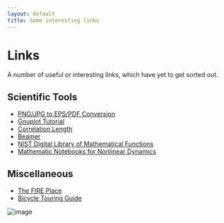 ```yaml
---
layout: default
title: Some interesting links
---
```


Links
=====

A number of useful or interesting links, which have yet to get sorted
out.

Scientific Tools
----------------

-   [PNG/JPG to EPS/PDF Conversion](http://www.tlhiv.org/rast2vec/)
-   [Gnuplot Tutorial](http://www.duke.edu/~hpgavin/gnuplot.html)
-   [Correlation
    Length](http://staff.science.nus.edu.sg/~parwani/c1/node52.html)
-   [Beamer](http://www.math.umbc.edu/~rouben/beamer/)
-   [NIST Digital Library of Mathematical
    Functions](http://dlmf.nist.gov)
-   [Mathematic Notebooks for Nonlinear
    Dynamics](http://www.ekayasolutions.com/UCDMath/NLDApplications.php)

Miscellaneous
-------------

-   [The FIRE Place](http://fire.pppl.gov)
-   [Bicycle Touring
    Guide](http://www.bicycletouring101.com/TableOfContents.htm)

![image](images/Waterfall.jpg)
